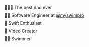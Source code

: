 <ul style="list-style-type:none; padding-left: 0.5rem;">
  <li style="margin-bottom: 0.5rem;">👨‍👩‍👧 The best dad ever</li>
  <li style="margin-bottom: 0.5rem;">👨‍💻 Software Engineer at <a href="https://myswimpro.com" target="_blank">@myswimpro</a></li>
  <li style="margin-bottom: 0.5rem;">🍎 Swift Enthusiast</li>
  <li style="margin-bottom: 0.5rem;">🎥 Video Creator</li>
  <li>🏊‍♂️ Swimmer</li>
</ul>
